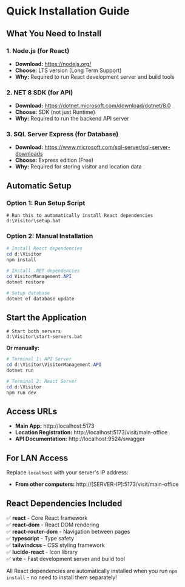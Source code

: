 # Quick Installation Guide

## What You Need to Install

### 1. **Node.js** (for React)
- **Download:** https://nodejs.org/
- **Choose:** LTS version (Long Term Support)
- **Why:** Required to run React development server and build tools

### 2. **NET 8 SDK** (for API)
- **Download:** https://dotnet.microsoft.com/download/dotnet/8.0
- **Choose:** SDK (not just Runtime)
- **Why:** Required to run the backend API server

### 3. **SQL Server Express** (for Database)
- **Download:** https://www.microsoft.com/sql-server/sql-server-downloads
- **Choose:** Express edition (Free)
- **Why:** Required for storing visitor and location data

## Automatic Setup

### Option 1: Run Setup Script
```batch
# Run this to automatically install React dependencies
d:\Visitor\setup.bat
```

### Option 2: Manual Installation
```powershell
# Install React dependencies
cd d:\Visitor
npm install

# Install .NET dependencies
cd VisitorManagement.API
dotnet restore

# Setup database
dotnet ef database update
```

## Start the Application

```batch
# Start both servers
d:\Visitor\start-servers.bat
```

**Or manually:**
```powershell
# Terminal 1: API Server
cd d:\Visitor\VisitorManagement.API
dotnet run

# Terminal 2: React Server
cd d:\Visitor
npm run dev
```

## Access URLs

- **Main App:** http://localhost:5173
- **Location Registration:** http://localhost:5173/visit/main-office
- **API Documentation:** http://localhost:9524/swagger

## For LAN Access

Replace `localhost` with your server's IP address:
- **From other computers:** http://[SERVER-IP]:5173/visit/main-office

## React Dependencies Included

✅ **react** - Core React framework  
✅ **react-dom** - React DOM rendering  
✅ **react-router-dom** - Navigation between pages  
✅ **typescript** - Type safety  
✅ **tailwindcss** - CSS styling framework  
✅ **lucide-react** - Icon library  
✅ **vite** - Fast development server and build tool  

All React dependencies are automatically installed when you run `npm install` - no need to install them separately!
